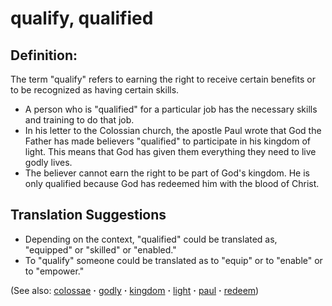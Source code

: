 # qualify, qualified #

## Definition: ##

The term "qualify" refers to earning the right to receive certain benefits or to be recognized as having certain skills.

* A person who is "qualified" for a particular job has the necessary skills and training to do that job.
* In his letter to the Colossian church, the apostle Paul wrote that God the Father has made believers "qualified" to participate in his kingdom of light. This means that God has given them everything they need to live godly lives.
* The believer cannot earn the right to be part of God's kingdom. He is only qualified because God has redeemed him with the blood of Christ.

## Translation Suggestions ##

* Depending on the context, "qualified" could be translated as, "equipped" or "skilled" or "enabled."
* To "qualify" someone could be translated as to "equip" or to "enable" or to "empower."

(See also: [colossae](../other/colossae.md) **·** [godly](../kt/godly.md) **·** [kingdom](../other/kingdom.md) **·** [light](../kt/light.md) **·** [paul](../other/paul.md) **·** [redeem](../kt/redeem.md))

